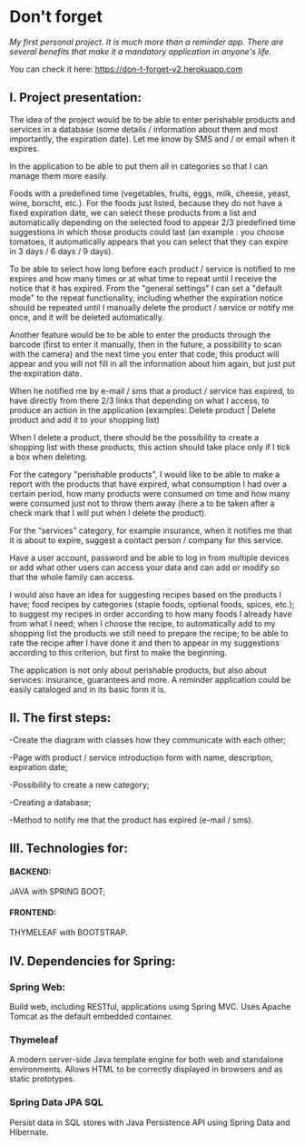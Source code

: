 # Don't forget

_My first personal project. It is much more than a reminder app. There are several benefits that make it a mandatory application in anyone's life._

You can check it here: https://don-t-forget-v2.herokuapp.com


## **I. Project presentation:**

The idea of the project would be to be able to enter perishable products and services in a database (some details / information about them and most importantly, the expiration date).
Let me know by SMS and / or email when it expires.

In the application to be able to put them all in categories so that I can manage them more easily.

Foods with a predefined time (vegetables, fruits, eggs, milk, cheese, yeast, wine, borscht, etc.). For the foods just listed, because they do not have a fixed expiration date, we can select these products from a list and automatically depending on the selected food to appear 2/3 predefined time suggestions in which those products could last (an example : you choose tomatoes, it automatically appears that you can select that they can expire in 3 days / 6 days / 9 days).

To be able to select how long before each product / service is notified to me expires and how many times or at what time to repeat until I receive the notice that it has expired. From the "general settings" I can set a "default mode" to the repeat functionality, including whether the expiration notice should be repeated until I manually delete the product / service or notify me once, and it will be deleted automatically.

Another feature would be to be able to enter the products through the barcode (first to enter it manually, then in the future, a possibility to scan with the camera) and the next time you enter that code, this product will appear and you will not fill in all the information about him again, but just put the expiration date.

When he notified me by e-mail / sms that a product / service has expired, to have directly from there 2/3 links that depending on what I access, to produce an action in the application (examples: Delete product | Delete product and add it to your shopping list)

When I delete a product, there should be the possibility to create a shopping list with these products, this action should take place only if I tick a box when deleting.

For the category "perishable products", I would like to be able to make a report with the products that have expired, what consumption I had over a certain period, how many products were consumed on time and how many were consumed just not to throw them away (here a to be taken after a check mark that I will put when I delete the product).

For the “services” category, for example insurance, when it notifies me that it is about to expire, suggest a contact person / company for this service.

Have a user account, password and be able to log in from multiple devices or add what other users can access your data and can add or modify so that the whole family can access.

I would also have an idea for suggesting recipes based on the products I have; food recipes by categories (staple foods, optional foods, spices, etc.); to suggest my recipes in order according to how many foods I already have from what I need; when I choose the recipe, to automatically add to my shopping list the products we still need to prepare the recipe; to be able to rate the recipe after I have done it and then to appear in my suggestions according to this criterion, but first to make the beginning.

The application is not only about perishable products, but also about services: insurance, guarantees and more. A reminder application could be easily cataloged and in its basic form it is.

## **II. The first steps:**

-Create the diagram with classes how they communicate with each other;

-Page with product / service introduction form with name, description, expiration date;

-Possibility to create a new category;

-Creating a database;

-Method to notify me that the product has expired (e-mail / sms).

## **III. Technologies for:**

#### BACKEND:

JAVA with SPRING BOOT;

#### FRONTEND:

THYMELEAF with BOOTSTRAP.

## **IV. Dependencies for Spring:**

### Spring Web:
 Build web, including RESTful, applications using Spring MVC. Uses Apache Tomcat as the default embedded container.
 
### Thymeleaf
 
 A modern server-side Java template engine for both web and standalone environments. Allows HTML to be correctly displayed in browsers and as static prototypes.
 
### Spring Data JPA SQL
 
 Persist data in SQL stores with Java Persistence API using Spring Data and Hibernate.
 
 
 